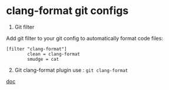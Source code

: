 # clang-format git configs

1. Git filter 

Add git filter to your git config to automatically format code files:

```
[filter "clang-format"]
        clean = clang-format
        smudge = cat
```

2. Git clang-format plugin
use :
``` git clang-format ```

[doc](https://offlinemark.com/2021/04/02/surgical-formatting-with-git-clang-format/)
